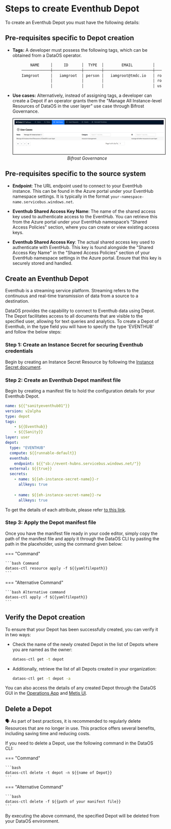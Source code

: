 # Steps to create Eventhub Depot

To create an Eventhub Depot you must have the following details:

## Pre-requisites specific to Depot creation

- **Tags:** A developer must possess the following tags, which can be obtained from a DataOS operator.

    ```bash
            NAME     │     ID      │  TYPE  │        EMAIL         │              TAGS               
        ─────────────┼─────────────┼────────┼──────────────────────┼─────────────────────────────────
        Iamgroot     │   iamgroot  │ person │   iamgroot@tmdc.io   │ roles:id:data-dev,                            
                     │             │        │                      │ roles:id:user,                  
                     │             │        │                      │ users:id:iamgroot  
    ```

- **Use cases:** Alternatively, instead of assigning tags, a developer can create a Depot if an operator grants them the "Manage All Instance-level Resources of DataOS in the user layer" use case through Bifrost Governance.

    <center>
    <img src="/resources/depot/usecase2.png" alt="Bifrost Governance" style="width:60rem; border: 1px solid black; padding: 5px;" />
    <figcaption><i>Bifrost Governance</i></figcaption>
    </center>

## Pre-requisites specific to the source system

- **Endpoint**: The URL endpoint used to connect to your EventHub instance. This can be found in the Azure portal under your EventHub namespace settings. It is typically in the format `your-namespace-name.servicebus.windows.net`.

- **Eventhub Shared Access Key Name**: The name of the shared access key used to authenticate access to the EventHub. You can retrieve this from the Azure portal under your EventHub namespace’s "Shared Access Policies" section, where you can create or view existing access keys.

- **Eventhub Shared Access Key**: The actual shared access key used to authenticate with EventHub. This key is found alongside the "Shared Access Key Name" in the "Shared Access Policies" section of your EventHub namespace settings in the Azure portal. Ensure that this key is securely stored and handled.

## Create an Eventhub Depot

Eventhub is a streaming service platform. Streaming refers to the continuous and real-time transmission of data from a source to a destination. 

DataOS provides the capability to connect to Eventhub data using Depot. The Depot facilitates access to all documents that are visible to the specified user, allowing for text queries and analytics. To create a Depot of Eventhub, in the type field you will have to specify the type 'EVENTHUB' and follow the below steps:

### **Step 1: Create an Instance Secret for securing Eventhub credentials**

Begin by creating an Instance Secret Resource by following the [Instance Secret document](/resources/instance_secret/data_sources/eventhub/).

### **Step 2: Create an Eventhub Depot manifest file**

Begin by creating a manifest file to hold the configuration details for your Eventhub Depot.


```yaml 
name: ${{"sanityeventhub01"}}
version: v2alpha
type: depot
tags:
    - ${{Eventhub}}
    - ${{Sanity}}
layer: user
depot:
  type: "EVENTHUB"
  compute: ${{runnable-default}}
  eventhub:
    endpoint: ${{"sb://event-hubns.servicebus.windows.net/"}}
  external: ${{true}}
  secrets:
    - name: ${{eh-instance-secret-name}}-r
      allkeys: true

    - name: ${{eh-instance-secret-name}}-rw
      allkeys: true
```
To get the details of each attribute, please refer [to this link](/resources/depot/configurations).


### **Step 3: Apply the Depot manifest file**

Once you have the manifest file ready in your code editor, simply copy the path of the manifest file and apply it through the DataOS CLI by pasting the path in the placeholder, using the command given below:

=== "Command"

    ```bash Command
    dataos-ctl resource apply -f ${{yamlfilepath}}
    ```

=== "Alternative Command"

    ```bash Alternative command
    dataos-ctl apply -f ${{yamlfilepath}}
    ```


## Verify the Depot creation

To ensure that your Depot has been successfully created, you can verify it in two ways:

- Check the name of the newly created Depot in the list of Depots where you are named as the owner:

    ```bash
    dataos-ctl get -t depot
    ```

- Additionally, retrieve the list of all Depots created in your organization:

    ```bash
    dataos-ctl get -t depot -a
    ```

You can also access the details of any created Depot through the DataOS GUI in the [Operations App](https://dataos.info/interfaces/operations/) and [Metis UI](https://dataos.info/interfaces/metis/).

## Delete a Depot

<aside class="callout">
🗣️ As part of best practices, it is recommended to regularly delete Resources that are no longer in use. This practice offers several benefits, including saving time and reducing costs.
</aside>

If you need to delete a Depot, use the following command in the DataOS CLI:

=== "Command"

    ```bash 
    dataos-ctl delete -t depot -n ${{name of Depot}}
    ```
=== "Alternative Command"

    ```bash 
    dataos-ctl delete -f ${{path of your manifest file}}
    ```


By executing the above command, the specified Depot will be deleted from your DataOS environment.